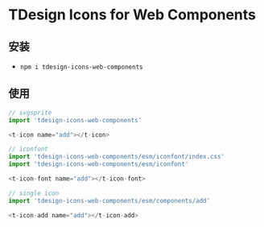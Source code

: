 # TDesign Icons for Web Components

## 安装

- `npm i tdesign-icons-web-components`

## 使用

```js
// svgsprite
import 'tdesign-icons-web-components'

<t-icon name="add"></t-icon>

// iconfont
import 'tdesign-icons-web-components/esm/iconfont/index.css'
import 'tdesign-icons-web-components/esm/iconfont'

<t-icon-font name="add"></t-icon-font>

// single icon
import 'tdesign-icons-web-components/esm/components/add'

<t-icon-add name="add"></t-icon-add>
```
